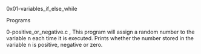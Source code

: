 0x01-variables_if_else_while

Programs

0-positive_or_negative.c , This program will assign a random number to the variable n each time it is executed. Prints whether the number stored in the variable n is positive, negative or zero.

